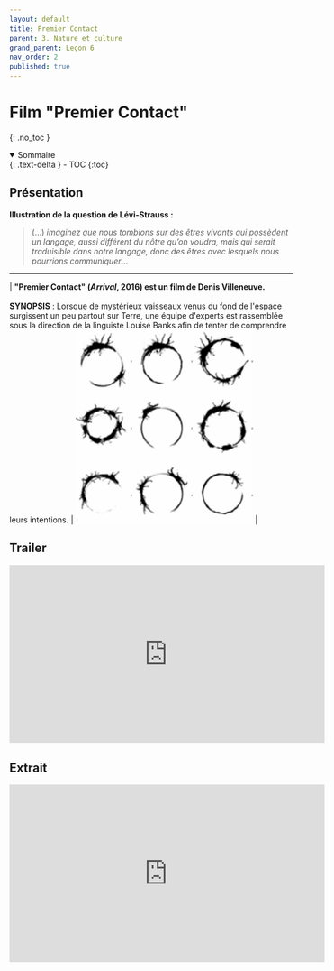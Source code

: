 ```yaml
---
layout: default
title: Premier Contact
parent: 3. Nature et culture
grand_parent: Leçon 6
nav_order: 2
published: true
---
```


# Film "Premier Contact"
{: .no_toc }

<details open markdown="block">
  <summary>
    Sommaire
  </summary>
  {: .text-delta }
- TOC
{:toc}
</details>

## Présentation

**Illustration de la question de Lévi-Strauss :** 

> (...) *imaginez que nous tombions sur des êtres vivants qui possèdent un langage, aussi différent du nôtre qu’on voudra, mais qui serait traduisible dans notre langage, donc des êtres avec lesquels nous pourrions communiquer*...

---

| **"Premier Contact" (*Arrival*, 2016) est un film de Denis Villeneuve.** <br> <br> **SYNOPSIS** : Lorsque de mystérieux vaisseaux venus du fond de l'espace surgissent un peu partout sur Terre, une équipe d'experts est rassemblée sous la direction de la linguiste Louise Banks afin de tenter de comprendre leurs intentions. | <img src="../../assets/img/arrival.png" style="zoom:150%;" /> |  

## Trailer

<iframe width="560" height="315" src="https://www.youtube.com/embed/WVZHixIBxAc?si=iHd_inMTLhpfQU9N" title="YouTube video player" frameborder="0" allow="accelerometer; autoplay; clipboard-write; encrypted-media; gyroscope; picture-in-picture; web-share" allowfullscreen></iframe>

## Extrait

<iframe width="560" height="315" src="https://www.youtube.com/embed/LwPpwLy4UIU?si=glVWVul7z7rmPmGU" title="YouTube video player" frameborder="0" allow="accelerometer; autoplay; clipboard-write; encrypted-media; gyroscope; picture-in-picture; web-share" allowfullscreen></iframe>